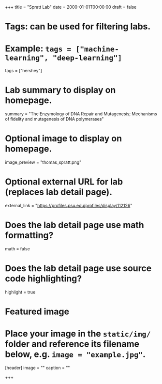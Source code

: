 +++
title = "Spratt Lab"
date = 2000-01-01T00:00:00
draft = false

# Tags: can be used for filtering labs.
# Example: `tags = ["machine-learning", "deep-learning"]`
tags = ["hershey"]

# Lab summary to display on homepage.
summary = "The Enzymology of DNA Repair and Mutagenesis; Mechanisms of fidelity and mutagenesis of DNA polymerases"

# Optional image to display on homepage.
image_preview = "thomas_spratt.png"

# Optional external URL for lab (replaces lab detail page).
external_link = "https://profiles.psu.edu/profiles/display/112126"

# Does the lab detail page use math formatting?
math = false

# Does the lab detail page use source code highlighting?
highlight = true

# Featured image
# Place your image in the `static/img/` folder and reference its filename below, e.g. `image = "example.jpg"`.
[header]
image = ""
caption = ""

+++
